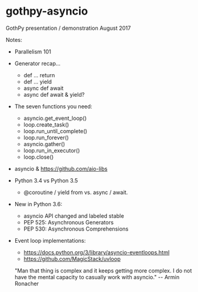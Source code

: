 # gothpy-asyncio
GothPy presentation / demonstration August 2017

Notes: 
 - Parallelism 101
 - Generator recap...
   - def ... return
   - def ... yield
   - async def await
   - async def await & yield?
 - The seven functions you need:
   - asyncio.get_event_loop()
   - loop.create_task()
   - loop.run_until_complete()
   - loop.run_forever()
   - asyncio.gather()
   - loop.run_in_executor()
   - loop.close()
 - asyncio & https://github.com/aio-libs
 - Python 3.4 vs Python 3.5
   - @coroutine / yield from vs. async / await.
 - New in Python 3.6:
   - asyncio API changed and labeled stable
   - PEP 525: Asynchronous Generators
   - PEP 530: Asynchronous Comprehensions
 - Event loop implementations:
   - https://docs.python.org/3/library/asyncio-eventloops.html
   - https://github.com/MagicStack/uvloop
   
    "Man that thing is complex and it keeps getting more complex. I do not have the mental capacity to casually work with asyncio."
     -- Armin Ronacher
 
